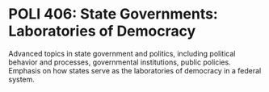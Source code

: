 # POLI 406: State Governments: Laboratories of Democracy

Advanced topics in state government and politics, including political behavior and processes, governmental institutions, public policies. Emphasis on how states serve as the laboratories of democracy in a federal system.